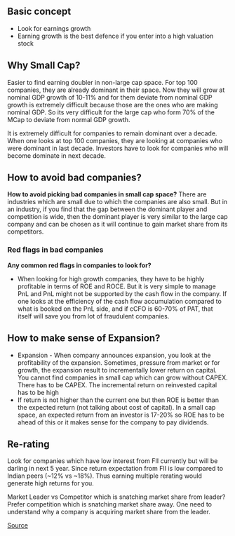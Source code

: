 
## Basic concept
- Look for earnings growth
- Earning growth is the best defence if you enter into a high valuation stock

## Why Small Cap?
Easier to find earning doubler in non-large cap space. For top 100 companies, they are already dominant in their space. Now they will grow at nominal GDP growth of 10-11% and for them deviate from nominal GDP growth is extremely difficult because those are the ones who are making nominal GDP. So its very difficult for the large cap who form 70% of the MCap to deviate from normal GDP growth. 

It is extremely difficult for companies to remain dominant over a decade. When one looks at top 100 companies, they are looking at companies who were dominant in last decade. Investors have to look for companies who will become dominate in next decade.  

## How to avoid bad companies?
**How to avoid picking bad companies in small cap space?**
There are industries which are small due to which the companies are also small. But in an industry, if you find that the gap between the dominant player and competition is wide, then the dominant player is very similar to the large cap company and can be chosen as it will continue to gain market share from its competitors.

### Red flags in bad companies
**Any common red flags in companies to look for?**
- When looking for high growth companies, they have to be highly profitable in terms of ROE and ROCE. But it is very simple to manage PnL and PnL might not be supported by the cash flow in the company. If one looks at the efficiency of the cash flow accumulation compared to what is booked on the PnL side, and if cCFO is 60-70% of PAT, that itself will save you from lot of fraudulent companies. 

## How to make sense of Expansion?
- Expansion - When company announces expansion, you look at the profitability of the expansion. Sometimes, pressure from market or for growth, the expansion result to incrementally lower return on capital. You cannot find companies in small cap which can grow without CAPEX. There has to be CAPEX. The incremental return on reinvested capital has to be high
-  If return is not higher than the current one but then ROE is better than the expected return (not talking about cost of capital). In a small cap space, an expected return from an investor is 17-20% so ROE has to be ahead of this or it makes sense for the company to pay dividends.  

## Re-rating
Look for companies which have low interest from FII currently but will be darling in next 5 year. Since return expectation from FII is low compared to Indian peers (~12% vs ~18%). Thus earning multiple rerating would generate high returns for you. 

Market Leader vs Competitor which is snatching market share from leader?
Prefer competition which is snatching market share away. One need to understand why a company is acquiring market share from the leader. 


[Source](https://www.youtube.com/watch?edufilter=NULL&t=58s&ab_channel=BloombergQuint&v=tJy1veLrzpg)
<!--stackedit_data:
eyJoaXN0b3J5IjpbLTEwNjk0OTczOTEsLTIwMDE4MjUxMzEsLT
EzNjYyODM2MSwtMTY4OTYzOTQ1NiwtODI1NTk0MTU2LC02OTEw
MzMyMTYsLTEyNjUwNDIxMzMsNDM1MDI4NTIxLC0xMjUzNjAwNT
Q3LDE0NTgxODAyMDZdfQ==
-->